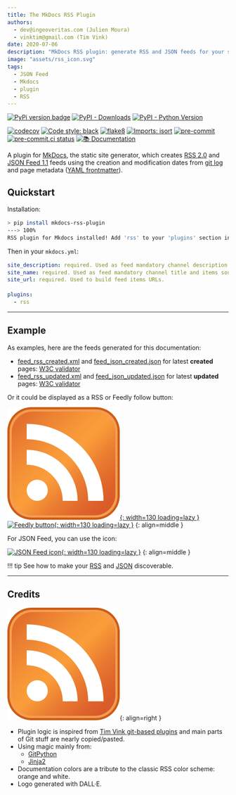 ```yaml
---
title: The MkDocs RSS Plugin
authors:
  - dev@ingeoveritas.com (Julien Moura)
  - vinktim@gmail.com (Tim Vink)
date: 2020-07-06
description: "MkDocs RSS plugin: generate RSS and JSON feeds for your static website using git log ad YAML frontmatter (markdown pages'metadata header)."
image: "assets/rss_icon.svg"
tags:
  - JSON Feed
  - Mkdocs
  - plugin
  - RSS
---
```


[![PyPi version badge](https://badgen.net/pypi/v/mkdocs-rss-plugin)](https://pypi.org/project/mkdocs-rss-plugin/)
[![PyPI - Downloads](https://img.shields.io/pypi/dm/mkdocs-rss-plugin)](https://pypi.org/project/mkdocs-rss-plugin/)
[![PyPI - Python Version](https://img.shields.io/pypi/pyversions/mkdocs-rss-plugin)](https://pypi.org/project/mkdocs-rss-plugin/)

[![codecov](https://codecov.io/gh/Guts/mkdocs-rss-plugin/branch/main/graph/badge.svg?token=A0XPLKiwiW)](https://codecov.io/gh/Guts/mkdocs-rss-plugin)
[![Code style: black](https://img.shields.io/badge/code%20style-black-000000.svg)](https://github.com/psf/black)
[![flake8](https://img.shields.io/badge/linter-flake8-green)](https://flake8.pycqa.org/)
[![Imports: isort](https://img.shields.io/badge/%20imports-isort-%231674b1?style=flat&labelColor=ef8336)](https://pycqa.github.io/isort/)
[![pre-commit](https://img.shields.io/badge/pre--commit-enabled-brightgreen?logo=pre-commit&logoColor=white)](https://github.com/pre-commit/pre-commit)
[![pre-commit.ci status](https://results.pre-commit.ci/badge/github/Guts/mkdocs-rss-plugin/master.svg)](https://results.pre-commit.ci/latest/github/Guts/mkdocs-rss-plugin/master)
[![📚 Documentation](https://github.com/Guts/mkdocs-rss-plugin/actions/workflows/documentation.yml/badge.svg)](https://github.com/Guts/mkdocs-rss-plugin/actions/workflows/documentation.yml)

A plugin for [MkDocs](https://www.mkdocs.org), the static site generator, which creates [RSS 2.0](https://wikipedia.org/wiki/RSS) and [JSON Feed 1.1](https://www.jsonfeed.org/version/1.1/) feeds using the creation and modification dates from [git log](https://git-scm.com/docs/git-log) and page metadata ([YAML frontmatter](https://www.mkdocs.org/user-guide/writing-your-docs/#yaml-style-meta-data)).

## Quickstart

Installation:

<!-- termynal: {"prompt_literal_start": [">"], title: Terminal} -->

```sh
> pip install mkdocs-rss-plugin
---> 100%
RSS plugin for Mkdocs installed! Add 'rss' to your 'plugins' section in mkdocs.yml
```

Then in your `mkdocs.yml`:

```yaml
site_description: required. Used as feed mandatory channel description.
site_name: required. Used as feed mandatory channel title and items source URL label.
site_url: required. Used to build feed items URLs.

plugins:
  - rss
```

----

## Example

As examples, here are the feeds generated for this documentation:

- [feed_rss_created.xml](feed_rss_created.xml) and [feed_json_created.json](feed_json_created.json) for  latest **created** pages: [W3C validator](https://validator.w3.org/feed/check.cgi?url=https%3A//guts.github.io/mkdocs-rss-plugin/feed_rss_created.xml)
- [feed_rss_updated.xml](feed_rss_updated.xml) and [feed_json_updated.json](feed_json_updated.json) for latest **updated** pages: [W3C validator](https://validator.w3.org/feed/check.cgi?url=https%3A//guts.github.io/mkdocs-rss-plugin/feed_rss_updated.xml)

Or it could be displayed as a RSS or Feedly follow button:

[![RSS logo](assets/rss_icon.svg "Subscribe to our RSS"){: width=130  loading=lazy }](https://guts.github.io/mkdocs-rss-plugin/feed_rss_created.xml)
[![Feedly button](https://s3.feedly.com/img/follows/feedly-follow-rectangle-flat-big_2x.png "Follow us on Feedly"){: width=130 loading=lazy }](https://feedly.com/i/subscription/feed%2Fhttps%3A%2F%2Fguts.github.io%2Fmkdocs-rss-plugin%2Ffeed_rss_created.xml)
{: align=middle }

For JSON Feed, you can use the icon:

[![JSON Feed icon](https://jsonfeed.org/graphics/icon.png){: width=130 loading=lazy }](https://guts.github.io/mkdocs-rss-plugin/feed_json_created.json)
{: align=middle }

!!! tip
    See how to make your [RSS](integrations.md#reference-rss-feeds-in-html-meta-tags) and [JSON](integrations.md#reference-json-feeds-in-html-meta-tags) discoverable.

----

## Credits

![RSS logo](assets/rss_icon.svg "RSS icon - Wikimedia"){: align=right }

- Plugin logic is inspired from [Tim Vink git-based plugins](https://github.com/timvink?tab=repositories&q=mkdocs-git&type=&language=) and main parts of Git stuff are nearly copied/pasted.
- Using magic mainly from:
  - [GitPython](https://gitpython.readthedocs.io/)
  - [Jinja2](https://jinja.palletsprojects.com/)
- Documentation colors are a tribute to the classic RSS color scheme: orange and white.
- Logo generated with DALL·E.
